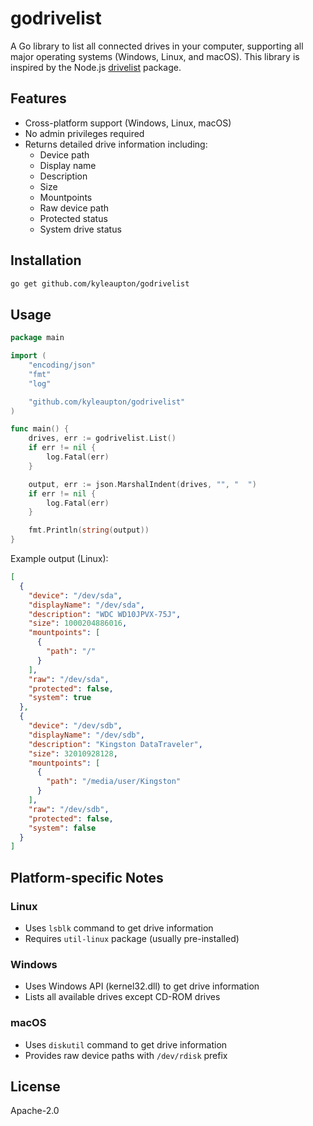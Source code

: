 # godrivelist

A Go library to list all connected drives in your computer, supporting all major operating systems (Windows, Linux, and macOS). This library is inspired by the Node.js [drivelist](https://github.com/balena-io-modules/drivelist) package.

## Features

- Cross-platform support (Windows, Linux, macOS)
- No admin privileges required
- Returns detailed drive information including:
  - Device path
  - Display name
  - Description
  - Size
  - Mountpoints
  - Raw device path
  - Protected status
  - System drive status

## Installation

```bash
go get github.com/kyleaupton/godrivelist
```

## Usage

```go
package main

import (
    "encoding/json"
    "fmt"
    "log"

    "github.com/kyleaupton/godrivelist"
)

func main() {
    drives, err := godrivelist.List()
    if err != nil {
        log.Fatal(err)
    }

    output, err := json.MarshalIndent(drives, "", "  ")
    if err != nil {
        log.Fatal(err)
    }

    fmt.Println(string(output))
}
```

Example output (Linux):
```json
[
  {
    "device": "/dev/sda",
    "displayName": "/dev/sda",
    "description": "WDC WD10JPVX-75J",
    "size": 1000204886016,
    "mountpoints": [
      {
        "path": "/"
      }
    ],
    "raw": "/dev/sda",
    "protected": false,
    "system": true
  },
  {
    "device": "/dev/sdb",
    "displayName": "/dev/sdb",
    "description": "Kingston DataTraveler",
    "size": 32010928128,
    "mountpoints": [
      {
        "path": "/media/user/Kingston"
      }
    ],
    "raw": "/dev/sdb",
    "protected": false,
    "system": false
  }
]
```

## Platform-specific Notes

### Linux
- Uses `lsblk` command to get drive information
- Requires `util-linux` package (usually pre-installed)

### Windows
- Uses Windows API (kernel32.dll) to get drive information
- Lists all available drives except CD-ROM drives

### macOS
- Uses `diskutil` command to get drive information
- Provides raw device paths with `/dev/rdisk` prefix

## License

Apache-2.0